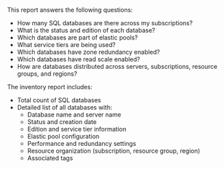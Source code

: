 This report answers the following questions:

- How many SQL databases are there across my subscriptions?
- What is the status and edition of each database?
- Which databases are part of elastic pools?
- What service tiers are being used?
- Which databases have zone redundancy enabled?
- Which databases have read scale enabled?
- How are databases distributed across servers, subscriptions, resource groups, and regions?

The inventory report includes:

- Total count of SQL databases
- Detailed list of all databases with:
  - Database name and server name
  - Status and creation date
  - Edition and service tier information
  - Elastic pool configuration
  - Performance and redundancy settings
  - Resource organization (subscription, resource group, region)
  - Associated tags 